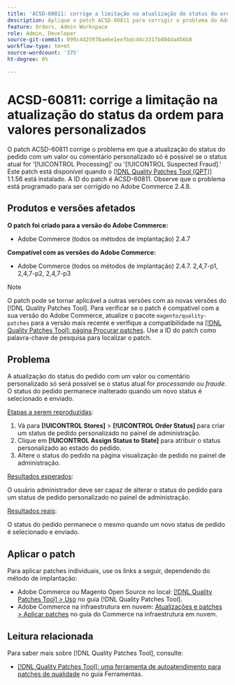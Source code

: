 ```yaml
---
title: 'ACSD-60811: corrige a limitação na atualização do status da ordem para valores personalizados'
description: Aplique o patch ACSD-60811 para corrigir o problema do Adobe Commerce em que a atualização do status do pedido com valor ou comentário personalizado só é possível se o status atual for "processando" ou "fraude".
feature: Orders, Admin Workspace
role: Admin, Developer
source-git-commit: 099c4d25978aebe1eefbdcd4c3317b804da456b8
workflow-type: tm+mt
source-wordcount: '375'
ht-degree: 0%

---
```



# ACSD-60811: corrige a limitação na atualização do status da ordem para valores personalizados

O patch ACSD-60811 corrige o problema em que a atualização do status do pedido com um valor ou comentário personalizado só é possível se o status atual for &#39;[!UICONTROL Processing]&#39; ou &#39;[!UICONTROL Suspected Fraud].&#39; Este patch está disponível quando o [[!DNL Quality Patches Tool (QPT)]](/help/tools/quality-patches-tool/quality-patches-tool-to-self-serve-quality-patches.md) 1.1.56 está instalado. A ID do patch é ACSD-60811. Observe que o problema está programado para ser corrigido no Adobe Commerce 2.4.8.

## Produtos e versões afetados

**O patch foi criado para a versão do Adobe Commerce:**

* Adobe Commerce (todos os métodos de implantação) 2.4.7

**Compatível com as versões do Adobe Commerce:**

* Adobe Commerce (todos os métodos de implantação) 2.4.7. 2,4,7-p1, 2,4,7-p2, 2,4,7-p3

>[!NOTE]
>
>O patch pode se tornar aplicável a outras versões com as novas versões do [!DNL Quality Patches Tool]. Para verificar se o patch é compatível com a sua versão do Adobe Commerce, atualize o pacote `magento/quality-patches` para a versão mais recente e verifique a compatibilidade na [[!DNL Quality Patches Tool]: página Procurar patches](https://experienceleague.adobe.com/tools/commerce-quality-patches/index.html?lang=pt-BR). Use a ID do patch como palavra-chave de pesquisa para localizar o patch.

## Problema

A atualização do status do pedido com um valor ou comentário personalizado só será possível se o status atual for *processando* ou *fraude*. O status do pedido permanece inalterado quando um novo status é selecionado e enviado.

<u>Etapas a serem reproduzidas</u>:

1. Vá para **[!UICONTROL Stores]** > **[!UICONTROL Order Status]** para criar um status de pedido personalizado no painel de administração.
1. Clique em **[!UICONTROL Assign Status to State]** para atribuir o status personalizado ao estado do pedido.
1. Altere o status do pedido na página visualização de pedido no painel de administração.

<u>Resultados esperados</u>:

O usuário administrador deve ser capaz de alterar o status do pedido para um status de pedido personalizado no painel de administração.

<u>Resultados reais</u>:

O status do pedido permanece o mesmo quando um novo status de pedido é selecionado e enviado.

## Aplicar o patch

Para aplicar patches individuais, use os links a seguir, dependendo do método de implantação:

* Adobe Commerce ou Magento Open Source no local: [[!DNL Quality Patches Tool] > Uso](/help/tools/quality-patches-tool/usage.md) no guia [!DNL Quality Patches Tool].
* Adobe Commerce na infraestrutura em nuvem: [Atualizações e patches > Aplicar patches](https://experienceleague.adobe.com/docs/commerce-cloud-service/user-guide/develop/upgrade/apply-patches.html?lang=pt-BR) no guia do Commerce na infraestrutura em nuvem.

## Leitura relacionada

Para saber mais sobre [!DNL Quality Patches Tool], consulte:

* [[!DNL Quality Patches Tool]: uma ferramenta de autoatendimento para patches de qualidade](/help/tools/quality-patches-tool/quality-patches-tool-to-self-serve-quality-patches.md) no guia Ferramentas.
